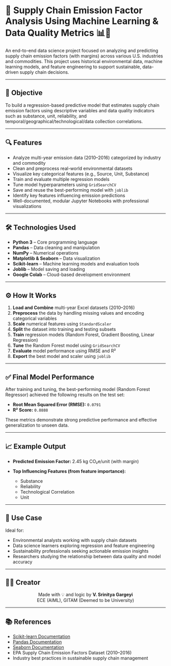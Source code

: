# 🔗 Supply Chain Emission Factor Analysis Using Machine Learning & Data Quality Metrics 📊🌱

An end-to-end data science project focused on analyzing and predicting supply chain emission factors (with margins) across various U.S. industries and commodities. This project uses historical environmental data, machine learning models, and feature engineering to support sustainable, data-driven supply chain decisions.

---

## 🎯 Objective

To build a regression-based predictive model that estimates supply chain emission factors using descriptive variables and data quality indicators such as substance, unit, reliability, and temporal/geographical/technological/data collection correlations.

---

## 🔍 Features

* Analyze multi-year emission data (2010–2016) categorized by industry and commodity
* Clean and preprocess real-world environmental datasets
* Visualize key categorical features (e.g., Source, Unit, Substance)
* Train and evaluate multiple regression models
* Tune model hyperparameters using `GridSearchCV`
* Save and reuse the best-performing model with `joblib`
* Identify key features influencing emission predictions
* Well-documented, modular Jupyter Notebooks with professional visualizations

---

## 🛠️ Technologies Used

* **Python 3** – Core programming language
* **Pandas** – Data cleaning and manipulation
* **NumPy** – Numerical operations
* **Matplotlib & Seaborn** – Data visualization
* **Scikit-learn** – Machine learning models and evaluation tools
* **Joblib** – Model saving and loading
* **Google Colab** – Cloud-based development environment

---

## ⚙️ How It Works

1. **Load and Combine** multi-year Excel datasets (2010–2016)
2. **Preprocess** the data by handling missing values and encoding categorical variables
3. **Scale** numerical features using `StandardScaler`
4. **Split** the dataset into training and testing subsets
5. **Train** regression models (Random Forest, Gradient Boosting, Linear Regression)
6. **Tune** the Random Forest model using `GridSearchCV`
7. **Evaluate** model performance using RMSE and R²
8. **Export** the best model and scaler using `joblib`

---

## ✅ Final Model Performance

After training and tuning, the best-performing model (Random Forest Regressor) achieved the following results on the test set:

* **Root Mean Squared Error (RMSE):** `0.0791`
* **R² Score:** `0.8888`

These metrics demonstrate strong predictive performance and effective generalization to unseen data.

---

## 📈 Example Output

* **Predicted Emission Factor:** 2.45 kg CO₂e/unit (with margin)
* **Top Influencing Features (from feature importance):**

  * Substance
  * Reliability
  * Technological Correlation
  * Unit

---

## 📌 Use Case

Ideal for:

* Environmental analysts working with supply chain datasets
* Data science learners exploring regression and feature engineering
* Sustainability professionals seeking actionable emission insights
* Researchers studying the relationship between data quality and model accuracy

---

## 🙋‍♀️ Creator

<div align="center">  
Made with 💡 and logic by <b>V. Srinitya Gargeyi</b>  
<br>  
ECE (AIML), GITAM (Deemed to be University)  
</div>

---

## 📚 References

* [Scikit-learn Documentation](https://scikit-learn.org/stable/)
* [Pandas Documentation](https://pandas.pydata.org/docs/)
* [Seaborn Documentation](https://seaborn.pydata.org/)
* EPA Supply Chain Emission Factors Dataset (2010–2016)
* Industry best practices in sustainable supply chain management

